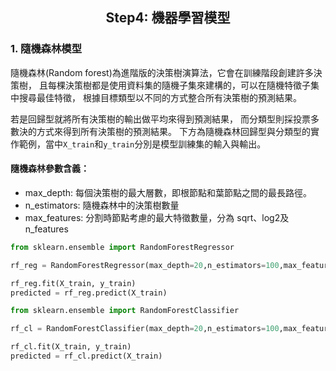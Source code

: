 <h2 align="center">
Step4: 機器學習模型
</h2>


### 1. 隨機森林模型


隨機森林(Random forest)為進階版的決策樹演算法，它會在訓練階段創建許多決策樹，
且每棵決策樹都是使用資料集的隨機子集來建構的，可以在隨機特徵子集中搜尋最佳特徵，
根據目標類型以不同的方式整合所有決策樹的預測結果。


若是回歸型就將所有決策樹的輸出做平均來得到預測結果，
而分類型則採投票多數決的方式來得到所有決策樹的預測結果。
下方為隨機森林回歸型與分類型的實作範例，當中```X_train```和```y_train```分別是模型訓練集的輸入與輸出。


#### 隨機森林參數含義：
- max_depth: 每個決策樹的最大層數，即根節點和葉節點之間的最長路徑。
- n_estimators: 隨機森林中的決策樹數量
- max_features: 分割時節點考慮的最大特徵數量，分為 sqrt、log2及 n_features


```python
from sklearn.ensemble import RandomForestRegressor

rf_reg = RandomForestRegressor(max_depth=20,n_estimators=100,max_features='sqrt')

rf_reg.fit(X_train, y_train)
predicted = rf_reg.predict(X_train)
```


```python
from sklearn.ensemble import RandomForestClassifier

rf_cl = RandomForestClassifier(max_depth=20,n_estimators=100,max_features='sqrt')

rf_cl.fit(X_train, y_train)
predicted = rf_cl.predict(X_train)
```



